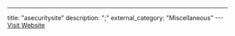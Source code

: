 ---
title: "asecuritysite"
description: ";"
external_category: "Miscellaneous"
---[Visit Website](https://asecuritysite.com/)

